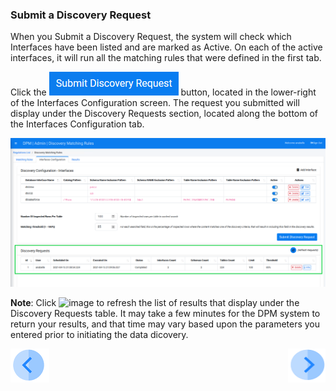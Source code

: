 ### Submit a Discovery Request

When you Submit a Discovery Request, the system will check which Interfaces have been listed and are marked as Active. On each of the active interfaces, it will run all the matching rules that were defined in the first tab.

Click the ![image](../images/ICON_SubmitDiscovery.png) button, located in the lower-right of the Interfaces Configuration screen. The request you submitted will display under the Discovery Requests section, located along the bottom of the Interfaces Configuration tab.

![image](../images/07_Discovery_Interfaces_Submit_Request.png)

**Note**: Click ![image](/articles/DPM/images/ICON_Discovery_RefreshRequests.png) to refresh the list of results that display under the Discovery Requests table. It may take a few minutes for the DPM system to return your results, and that time may vary based upon the parameters you entered prior to initiating the data dicovery.



[![Previous](../images/Previous.png)]( 04_Discovery_AddInterface.md)[<img align="right" width="60" height="54" src="../images/Next.png">](06_Discovery_ViewResults.md)
